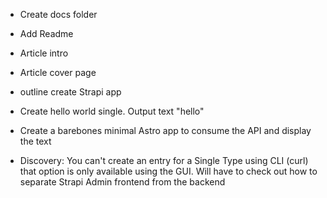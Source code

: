 - Create docs folder
- Add Readme
- Article intro
- Article cover page
- outline create Strapi app
- Create hello world single. Output text "hello"
- Create a barebones minimal Astro app to consume the API and display the text

- Discovery: You can't create an entry for a Single Type using CLI (curl) that option is only available using the GUI. Will have to check out how to separate Strapi Admin frontend from the backend